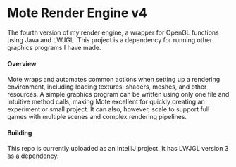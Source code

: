 # Mote Render Engine v4
The fourth version of my render engine, a wrapper for OpenGL functions using Java and LWJGL.
This project is a dependency for running other graphics programs I have made.

#### Overview
Mote wraps and automates common actions when setting up a rendering environment, including loading textures, shaders, meshes, and other resources.
A simple graphics program can be written using only one file and intuitive method calls, making Mote excellent for quickly creating an experiment or small project.
It can also, however, scale to support full games with multiple scenes and complex rendering pipelines.

#### Building
This repo is currently uploaded as an IntelliJ project.  It has LWJGL version 3 as a dependency.
